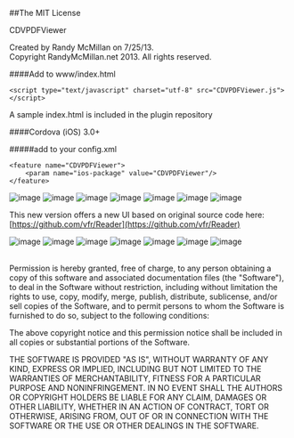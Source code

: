 ##The MIT License


CDVPDFViewer  

  Created by Randy McMillan on 7/25/13.  
  Copyright RandyMcMillan.net 2013. All rights reserved.



####Add to www/index.html

`<script type="text/javascript" charset="utf-8" src="CDVPDFViewer.js"></script>`

A sample index.html is included in the plugin repository

####Cordova (iOS) 3.0+

#####add to your config.xml 

    <feature name="CDVPDFViewer">
        <param name="ios-package" value="CDVPDFViewer"/>
    </feature>


![image](https://raw.github.com/RandyMcMillan/PDFViewer/master/AddFilesToProject.png)
![image](https://raw.github.com/RandyMcMillan/PDFViewer/master/AddProjectsToProject2.png)
![image](https://raw.github.com/RandyMcMillan/PDFViewer/master/CopyJSToWWW.png)
![image](https://raw.github.com/RandyMcMillan/PDFViewer/master/CopyJSToWWW2.png)
![image](https://raw.github.com/RandyMcMillan/PDFViewer/master/EditConfigXML.png)
![image](https://raw.github.com/RandyMcMillan/PDFViewer/master/IndexHTML.png)
![image](https://raw.github.com/RandyMcMillan/PDFViewer/master/MessageUI.png)



This new version offers a new UI based on original source code here: [https://github.com/vfr/Reader](https://github.com/vfr/Reader)

![image](https://raw.github.com/RandyMcMillan/PDFViewer/master/viewportrait.png)
![image](https://raw.github.com/RandyMcMillan/PDFViewer/master/viewportrait2.png)
![image](https://raw.github.com/RandyMcMillan/PDFViewer/master/ipadlandscapeview.png)
![image](https://raw.github.com/RandyMcMillan/PDFViewer/master/ipadlandscapeview2.png)
![image](https://raw.github.com/RandyMcMillan/PDFViewer/master/ipadlandscapeview3.png)
![image](https://raw.github.com/RandyMcMillan/PDFViewer/master/ipadlandscapeview4.png)
![image](https://raw.github.com/RandyMcMillan/PDFViewer/master/ipadlandscapeview5.png)





<br>
Permission is hereby granted, free of charge, to any person obtaining a copy of 
this software and associated documentation files (the "Software"), to deal in 
the Software without restriction, including without limitation the rights to 
use, copy, modify, merge, publish, distribute, sublicense, and/or sell copies of
the Software, and to permit persons to whom the Software is furnished to do so, 
subject to the following conditions:

The above copyright notice and this permission notice shall be included in all 
copies or substantial portions of the Software.

THE SOFTWARE IS PROVIDED "AS IS", WITHOUT WARRANTY OF ANY KIND, EXPRESS OR 
IMPLIED, INCLUDING BUT NOT LIMITED TO THE WARRANTIES OF MERCHANTABILITY, FITNESS
FOR A PARTICULAR PURPOSE AND NONINFRINGEMENT. IN NO EVENT SHALL THE AUTHORS OR 
COPYRIGHT HOLDERS BE LIABLE FOR ANY CLAIM, DAMAGES OR OTHER LIABILITY, WHETHER 
IN AN ACTION OF CONTRACT, TORT OR OTHERWISE, ARISING FROM, OUT OF OR IN 
CONNECTION WITH THE SOFTWARE OR THE USE OR OTHER DEALINGS IN THE SOFTWARE.